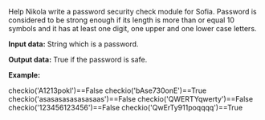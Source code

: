 Help Nikola write a password security check module for Sofia. Password is considered to be strong enough if its length is more than or equal 10 symbols and it has at least one digit, one upper and one lower case letters.

__Input data:__ String which is a password.

__Output data:__ True if the password is safe.

__Example:__

checkio('A1213pokl')==False
checkio('bAse730onE')==True
checkio('asasasasasasasaas')==False
checkio('QWERTYqwerty')==False
checkio('123456123456')==False
checkio('QwErTy911poqqqq')==True
